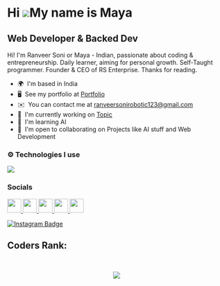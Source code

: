 Hi ![](https://user-images.githubusercontent.com/18350557/176309783-0785949b-9127-417c-8b55-ab5a4333674e.gif)My name is Maya
============================================================================================================================

Web Developer & Backed Dev
--------------------------

Hi! I'm Ranveer Soni or Maya - Indian, passionate about coding & entrepreneurship. Daily learner, aiming for personal growth. Self-Taught programmer. Founder & CEO of RS Enterprise. Thanks for reading.

* 🌍  I'm based in India
* 🖥️  See my portfolio at [Portfolio](http://maya25-me.vercel.app)
* ✉️  You can contact me at [ranveersonirobotic123@gmail.com](mailto:ranveersonirobotic123@gmail.com)
* 🚀  I'm currently working on [Topic](http://topiclist.xyz)
* 🧠  I'm learning AI
* 🤝  I'm open to collaborating on Projects like AI stuff and Web Development

### ⚙️ Technologies I use
   
<img src="https://skillicons.dev/icons?i=java,css,html,docker,discord,net,cassandra,rust,tailwind,github,git,lua,cloudflare,astro,pug,go,nodejs,nextjs,mongodb,react,redis,tailwind,ts,twitter,vscode,visualstudio,vim,express,vue,linux,markdown,materialui,mysql,netlify,nginx,nuxtjs,c,cpp,aws,raspberrypi,googlecloud,replit,vercel,remix&theme=dark" />
</div>

<br />

### Socials

<p align="left"> <a href="https://www.dev.to/miya25" target="_blank" rel="noreferrer"> <picture> <source media="(prefers-color-scheme: dark)" srcset="https://raw.githubusercontent.com/danielcranney/readme-generator/main/public/icons/socials/devdotto-dark.svg" /> <source media="(prefers-color-scheme: light)" srcset="https://raw.githubusercontent.com/danielcranney/readme-generator/main/public/icons/socials/devdotto.svg" /> <img src="https://raw.githubusercontent.com/danielcranney/readme-generator/main/public/icons/socials/devdotto.svg" width="32" height="32" /> </picture>  <a href="https://www.github.com/miya25" target="_blank" rel="noreferrer"> <picture> <source media="(prefers-color-scheme: dark)" srcset="https://raw.githubusercontent.com/danielcranney/readme-generator/main/public/icons/socials/github-dark.svg" /> <source media="(prefers-color-scheme: light)" srcset="https://raw.githubusercontent.com/danielcranney/readme-generator/main/public/icons/socials/github.svg" /> <img src="https://raw.githubusercontent.com/danielcranney/readme-generator/main/public/icons/socials/github.svg" width="32" height="32" /> </picture> </a> <a href="https://www.linkedin.com/in/ranveer-soni-622a73272" target="_blank" rel="noreferrer"> <picture> <source media="(prefers-color-scheme: dark)" srcset="https://raw.githubusercontent.com/danielcranney/readme-generator/main/public/icons/socials/linkedin-dark.svg" /> <source media="(prefers-color-scheme: light)" srcset="https://raw.githubusercontent.com/danielcranney/readme-generator/main/public/icons/socials/linkedin.svg" /> <img src="https://raw.githubusercontent.com/danielcranney/readme-generator/main/public/icons/socials/linkedin.svg" width="32" height="32" /> </picture> </a> <a href="https://www.x.com/ranveersoni98" target="_blank" rel="noreferrer"> <picture> <source media="(prefers-color-scheme: dark)" srcset="https://raw.githubusercontent.com/danielcranney/readme-generator/main/public/icons/socials/twitter-dark.svg" /> <source media="(prefers-color-scheme: light)" srcset="https://raw.githubusercontent.com/danielcranney/readme-generator/main/public/icons/socials/twitter.svg" /> <img src="https://raw.githubusercontent.com/danielcranney/readme-generator/main/public/icons/socials/twitter.svg" width="32" height="32" /> </picture> </a> <a href="https://www.youtube.com/@ranveersoni3419" target="_blank" rel="noreferrer"> <picture> <source media="(prefers-color-scheme: dark)" srcset="undefined" /> <source media="(prefers-color-scheme: light)" srcset="https://raw.githubusercontent.com/danielcranney/readme-generator/main/public/icons/socials/youtube.svg" /> <img src="https://raw.githubusercontent.com/danielcranney/readme-generator/main/public/icons/socials/youtube.svg" width="32" height="32" /> </picture> </a> </p> 

[![Instagram Badge](https://img.shields.io/badge/Instagram-E4405F?style=flat-square&logo=instagram&logoColor=black&link=https://instagram.com/mayarosina25)](https://instagram.com/mayarosina25)


## Coders Rank:
  <br />
    <div>
        <p align="center">
            <a href="https://profile.codersrank.io/user/Miya25">
                <img src="https://cr-ss-service.azurewebsites.net/api/ScreenShot?widget=summary&username=miya25" />
            </a>
        </p>
    </div>



